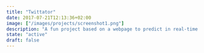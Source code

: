 ```yaml
---
title: "Twittator"
date: 2017-07-21T12:13:36+02:00
image: ["/images/projects/screenshot1.png"]
description: "A fun project based on a webpage to predict in real-time if a Twitter username is a human or not. Read the blog post to learn more."
state: "active"
draft: false
---
```


